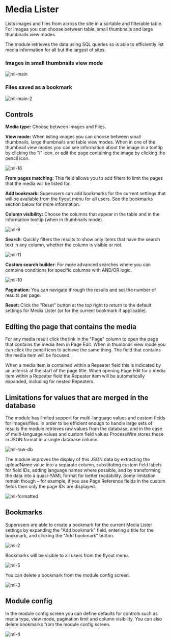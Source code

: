 # Media Lister

Lists images and files from across the site in a sortable and filterable table. For images you can choose between table, small thumbnails and large thumbnails view modes.

The module retrieves the data using SQL queries so is able to efficiently list media information for all but the largest of sites.

### Images in small thumbnails view mode

![ml-main](https://github.com/Toutouwai/ProcessMediaLister/assets/1538852/25f06cdc-2ea2-4e4f-9a7b-9e371c8ae1c0)

### Files saved as a bookmark

![ml-main-2](https://github.com/Toutouwai/ProcessMediaLister/assets/1538852/524fedc6-b462-4969-ba81-772407701ad7)

## Controls

**Media type:** Choose between Images and Files.

**View mode:** When listing images you can choose between small thumbnails, large thumbnails and table view modes. When in one of the thumbnail view modes you can see information about the image in a tooltip by clicking the "i" icon, or edit the page containing the image by clicking the pencil icon.

![ml-16](https://github.com/Toutouwai/ProcessMediaLister/assets/1538852/88dc0f12-8cab-42fc-b30f-904e583460bc)

**From pages matching:** This field allows you to add filters to limit the pages that the media will be listed for.

**Add bookmark:** Superusers can add bookmarks for the current settings that will be available from the flyout menu for all users. See the bookmarks section below for more information.

**Column visibility:** Choose the columns that appear in the table and in the information tooltip (when in thumbnails mode).

![ml-9](https://github.com/Toutouwai/ProcessMediaLister/assets/1538852/81a73c13-c8b9-48d5-99b6-10e2faea92c0)

**Search**: Quickly filters the results to show only items that have the search text in any column, whether the column is visible or not. 

![ml-11](https://github.com/Toutouwai/ProcessMediaLister/assets/1538852/59793e99-bf83-40aa-a2bb-b787e1e1b7ee)

**Custom search builder**: For more advanced searches where you can combine conditions for specific columns with AND/OR logic.

![ml-10](https://github.com/Toutouwai/ProcessMediaLister/assets/1538852/da3d0f5a-79a2-4529-baf2-acca079ef9a1)

**Pagination:** You can navigate through the results and set the number of results per page. 

**Reset:** Click the "Reset" button at the top right to return to the default settings for Media Lister (or for the current bookmark if applicable).

## Editing the page that contains the media

For any media result click the link in the "Page" column to open the page that contains the media item in Page Edit. When in thumbnail view mode you can click the pencil icon to achieve the same thing. The field that contains the media item will be focused.

When a media item is contained within a Repeater field this is indicated by an asterisk at the start of the page title. When opening Page Edit for a media item within a Repeater field the Repeater item will be automatically expanded, including for nested Repeaters.

## Limitations for values that are merged in the database

The module has limited support for multi-language values and custom fields for images/files. In order to be efficient enough to handle large sets of results the module retrieves raw values from the database, and in the case of multi-language values and custom field values ProcessWire stores these in JSON format in a single database column.

![ml-raw-db](https://github.com/Toutouwai/ProcessMediaLister/assets/1538852/caa3b56e-cc05-4ef5-bc80-e6f27c4fba5c)

The module improves the display of this JSON data by extracting the uploadName value into a separate column, substituting custom field labels for field IDs, adding language names where possible, and by transforming the data into a quasi-YAML format for better readability. Some limitation remain though – for example, if you use Page Reference fields in the custom fields then only the page IDs are displayed. 

![ml-formatted](https://github.com/Toutouwai/ProcessMediaLister/assets/1538852/45d65596-dec6-43a2-943c-2c75fe1917fe)

## Bookmarks

Superusers are able to create a bookmark for the current Media Lister settings by expanding the "Add bookmark" field, entering a title for the bookmark, and clicking the "Add bookmark" button.

![ml-2](https://github.com/Toutouwai/ProcessMediaLister/assets/1538852/c61f2ccc-2e35-4f92-9eec-0d8d0535b97d)

Bookmarks will be visible to all users from the flyout menu.

![ml-5](https://github.com/Toutouwai/ProcessMediaLister/assets/1538852/142393b4-d2b8-485e-827c-ac01606567fd)

You can delete a bookmark from the module config screen.

![ml-3](https://github.com/Toutouwai/ProcessMediaLister/assets/1538852/f8a2c8be-17a7-499b-91cf-8076ba8c35db)

## Module config

In the module config screen you can define defaults for controls such as media type, view mode, pagination limit and column visibility. You can also delete bookmarks from the module config screen.

![ml-4](https://github.com/Toutouwai/ProcessMediaLister/assets/1538852/83eff4ba-20ee-4956-bfe4-b294f33791ce)
